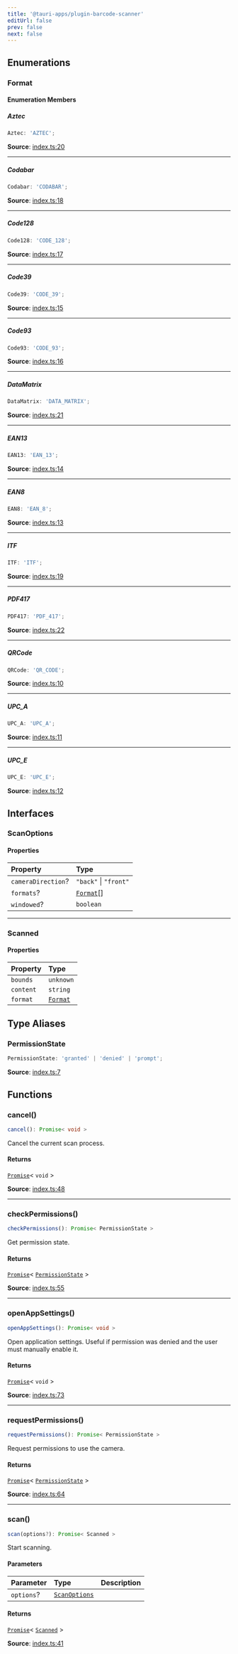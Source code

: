 ```yaml
---
title: '@tauri-apps/plugin-barcode-scanner'
editUrl: false
prev: false
next: false
---
```


## Enumerations

### Format

#### Enumeration Members

##### Aztec

```ts
Aztec: 'AZTEC';
```

**Source**: [index.ts:20](https://github.com/tauri-apps/plugins-workspace/blob/v2/plugins/barcode-scanner/guest-js/index.ts#L20)

---

##### Codabar

```ts
Codabar: 'CODABAR';
```

**Source**: [index.ts:18](https://github.com/tauri-apps/plugins-workspace/blob/v2/plugins/barcode-scanner/guest-js/index.ts#L18)

---

##### Code128

```ts
Code128: 'CODE_128';
```

**Source**: [index.ts:17](https://github.com/tauri-apps/plugins-workspace/blob/v2/plugins/barcode-scanner/guest-js/index.ts#L17)

---

##### Code39

```ts
Code39: 'CODE_39';
```

**Source**: [index.ts:15](https://github.com/tauri-apps/plugins-workspace/blob/v2/plugins/barcode-scanner/guest-js/index.ts#L15)

---

##### Code93

```ts
Code93: 'CODE_93';
```

**Source**: [index.ts:16](https://github.com/tauri-apps/plugins-workspace/blob/v2/plugins/barcode-scanner/guest-js/index.ts#L16)

---

##### DataMatrix

```ts
DataMatrix: 'DATA_MATRIX';
```

**Source**: [index.ts:21](https://github.com/tauri-apps/plugins-workspace/blob/v2/plugins/barcode-scanner/guest-js/index.ts#L21)

---

##### EAN13

```ts
EAN13: 'EAN_13';
```

**Source**: [index.ts:14](https://github.com/tauri-apps/plugins-workspace/blob/v2/plugins/barcode-scanner/guest-js/index.ts#L14)

---

##### EAN8

```ts
EAN8: 'EAN_8';
```

**Source**: [index.ts:13](https://github.com/tauri-apps/plugins-workspace/blob/v2/plugins/barcode-scanner/guest-js/index.ts#L13)

---

##### ITF

```ts
ITF: 'ITF';
```

**Source**: [index.ts:19](https://github.com/tauri-apps/plugins-workspace/blob/v2/plugins/barcode-scanner/guest-js/index.ts#L19)

---

##### PDF417

```ts
PDF417: 'PDF_417';
```

**Source**: [index.ts:22](https://github.com/tauri-apps/plugins-workspace/blob/v2/plugins/barcode-scanner/guest-js/index.ts#L22)

---

##### QRCode

```ts
QRCode: 'QR_CODE';
```

**Source**: [index.ts:10](https://github.com/tauri-apps/plugins-workspace/blob/v2/plugins/barcode-scanner/guest-js/index.ts#L10)

---

##### UPC_A

```ts
UPC_A: 'UPC_A';
```

**Source**: [index.ts:11](https://github.com/tauri-apps/plugins-workspace/blob/v2/plugins/barcode-scanner/guest-js/index.ts#L11)

---

##### UPC_E

```ts
UPC_E: 'UPC_E';
```

**Source**: [index.ts:12](https://github.com/tauri-apps/plugins-workspace/blob/v2/plugins/barcode-scanner/guest-js/index.ts#L12)

## Interfaces

### ScanOptions

#### Properties

| Property                                                               | Type                                                 |
| :--------------------------------------------------------------------- | :--------------------------------------------------- |
| <a id="cameradirection" name="cameradirection"></a> `cameraDirection`? | `"back"` \| `"front"`                                |
| <a id="formats" name="formats"></a> `formats`?                         | [`Format`](/references/js/barcode-scanner/#format)[] |
| <a id="windowed" name="windowed"></a> `windowed`?                      | `boolean`                                            |

---

### Scanned

#### Properties

| Property                                      | Type                                               |
| :-------------------------------------------- | :------------------------------------------------- |
| <a id="bounds" name="bounds"></a> `bounds`    | `unknown`                                          |
| <a id="content" name="content"></a> `content` | `string`                                           |
| <a id="format" name="format"></a> `format`    | [`Format`](/references/js/barcode-scanner/#format) |

## Type Aliases

### PermissionState

```ts
PermissionState: 'granted' | 'denied' | 'prompt';
```

**Source**: [index.ts:7](https://github.com/tauri-apps/plugins-workspace/blob/v2/plugins/barcode-scanner/guest-js/index.ts#L7)

## Functions

### cancel()

```ts
cancel(): Promise< void >
```

Cancel the current scan process.

#### Returns

[`Promise`](https://developer.mozilla.org/docs/Web/JavaScript/Reference/Global_Objects/Promise)\< `void` \>

**Source**: [index.ts:48](https://github.com/tauri-apps/plugins-workspace/blob/v2/plugins/barcode-scanner/guest-js/index.ts#L48)

---

### checkPermissions()

```ts
checkPermissions(): Promise< PermissionState >
```

Get permission state.

#### Returns

[`Promise`](https://developer.mozilla.org/docs/Web/JavaScript/Reference/Global_Objects/Promise)\< [`PermissionState`](/references/js/barcode-scanner/#permissionstate) \>

**Source**: [index.ts:55](https://github.com/tauri-apps/plugins-workspace/blob/v2/plugins/barcode-scanner/guest-js/index.ts#L55)

---

### openAppSettings()

```ts
openAppSettings(): Promise< void >
```

Open application settings. Useful if permission was denied and the user must manually enable it.

#### Returns

[`Promise`](https://developer.mozilla.org/docs/Web/JavaScript/Reference/Global_Objects/Promise)\< `void` \>

**Source**: [index.ts:73](https://github.com/tauri-apps/plugins-workspace/blob/v2/plugins/barcode-scanner/guest-js/index.ts#L73)

---

### requestPermissions()

```ts
requestPermissions(): Promise< PermissionState >
```

Request permissions to use the camera.

#### Returns

[`Promise`](https://developer.mozilla.org/docs/Web/JavaScript/Reference/Global_Objects/Promise)\< [`PermissionState`](/references/js/barcode-scanner/#permissionstate) \>

**Source**: [index.ts:64](https://github.com/tauri-apps/plugins-workspace/blob/v2/plugins/barcode-scanner/guest-js/index.ts#L64)

---

### scan()

```ts
scan(options?): Promise< Scanned >
```

Start scanning.

#### Parameters

| Parameter  | Type                                                         | Description |
| :--------- | :----------------------------------------------------------- | :---------- |
| `options`? | [`ScanOptions`](/references/js/barcode-scanner/#scanoptions) |             |

#### Returns

[`Promise`](https://developer.mozilla.org/docs/Web/JavaScript/Reference/Global_Objects/Promise)\< [`Scanned`](/references/js/barcode-scanner/#scanned) \>

**Source**: [index.ts:41](https://github.com/tauri-apps/plugins-workspace/blob/v2/plugins/barcode-scanner/guest-js/index.ts#L41)
